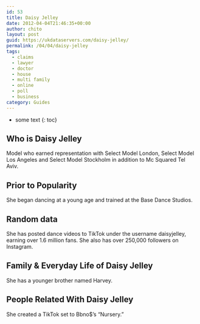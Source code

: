 ```yaml
---
id: 53
title: Daisy Jelley
date: 2012-04-04T21:46:35+00:00
author: chito
layout: post
guid: https://ukdataservers.com/daisy-jelley/
permalink: /04/04/daisy-jelley
tags:
  - claims
  - lawyer
  - doctor
  - house
  - multi family
  - online
  - poll
  - business
category: Guides
---
```


* some text
{: toc}


## Who is  Daisy Jelley
                  
                  
                  
Model who earned representation with Select Model London, Select Model Los Angeles and Select Model Stockholm in addition to Mc Squared Tel Aviv. 
                  
                
                
                
## Prior to Popularity 
                  
                  
                  
She began dancing at a young age and trained at the Base Dance Studios.
                  
                
                
                
## Random data 
                  
                  
                  
She has posted dance videos to TikTok under the username daisyjelley, earning over 1.6 million fans. She also has over 250,000 followers on Instagram.
                  
                
                
                
## Family & Everyday Life of Daisy Jelley
                  
                  
                  
She has a younger brother named Harvey. 
                  
                
                
                
## People Related With  Daisy Jelley
                  
                  
                  
She created a TikTok set to Bbno$&#8217;s &#8220;Nursery.&#8221; 
                  
                
              
            
          
          
          
    
    
  
